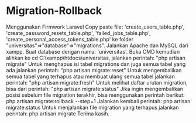 # Migration-Rollback
Menggunakan Firmwork Laravel
Copy paste file: 'create_users_table.php', 'create_password_resets_table.php', 'failed_jobs_table.php', 'create_personal_access_tokens_table.php' ke folder "universitas"=>"database"=>"migrations".
Jalankan Apache dan MySQL dari xampp.
Buat database dengan nama: 'universitas'.
Buka CMD kemudian alihkan ke cd C:\xampp\htdocs\universitas, jalankan perintah: "php artisan migrate"
Untuk menghapus isi tabel migrations dan juga semua tabel yang ada jalankan perintah: "php artisan migrate:reset"
Untuk mengembalikan semua tabel yang terhapus atau membuat ulang semua tabel jalankan perintah: "php artisan migrate:fresh"
Untuk melihat daftar urutan migration, bisa dari perintah: "php artisan migrate:status"
Jika ingin mengembalikan posisi sebelum file migration terakhir, bisa menggunakan perintah berikut: php artisan migrate:rollback --step=1
Jalankan kembali perintah: php artisan migrate:status
Untuk menjalankan file migration yang terhapus jalankan perintah: php artisan migrate
Terima kasih.
